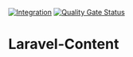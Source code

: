 [![Integration](https://github.com/KUHdo/laravel-content/actions/workflows/integration.yml/badge.svg)](https://github.com/KUHdo/laravel-content/actions/workflows/integration.yml)
[![Quality Gate Status](https://sonarcloud.io/api/project_badges/measure?project=KUHdo_laravel-content&metric=alert_status&token=3fed28ae0d420bde655febfac38f1fe139f53c66)](https://sonarcloud.io/summary/new_code?id=KUHdo_laravel-content)

# Laravel-Content
